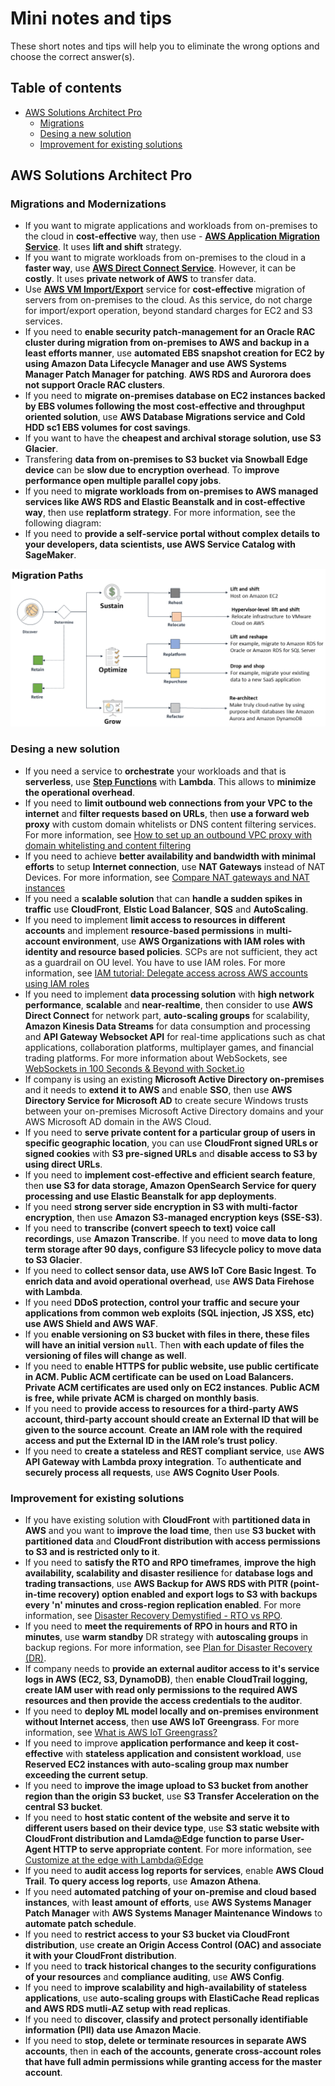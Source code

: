 # Mini notes and tips

These short notes and tips will help you to eliminate the wrong options and choose the correct answer(s).

## Table of contents
- [AWS Solutions Architect Pro](#aws-solutions-architect-pro)
    - [Migrations](#migrations)
    - [Desing a new solution](#desing-a-new-solution)
    - [Improvement for existing solutions](#improvement-for-existing-solutions)

## AWS Solutions Architect Pro

### Migrations and Modernizations

- If you want to migrate applications and workloads from on-premises to the cloud in **cost-effective** way, then use - **[AWS Application Migration Service](https://tutorialsdojo.com/aws-application-migration-service/)**. It uses **lift and shift** strategy.
- If you want to migrate workloads from on-premises to the cloud in a **faster way**, use **[AWS Direct Connect Service](https://tutorialsdojo.com/aws-direct-connect/)**. However, it can be **costly**. It uses **private network of AWS** to transfer data. 
- Use **[AWS VM Import/Export](https://aws.amazon.com/ec2/vm-import/)** service for **cost-effective** migration of servers from on-premises to the cloud. As this service, do not charge for import/export operation, beyond standard charges for EC2 and S3 services. 
- If you need to **enable security patch-management for an Oracle RAC cluster during migration from on-premises to AWS and backup in a least efforts manner**, use **automated EBS snapshot creation for EC2 by using Amazon Data Lifecycle Manager and use  AWS Systems Manager Patch Manager for patching**. **AWS RDS and Aurorora does not support Oracle RAC clusters**.
- If you need to **migrate on-premises database on EC2 instances backed by EBS volumes following the most cost-effective and throughput oriented solution**, use **AWS Database Migrations service and Cold HDD sc1 EBS volumes for cost savings**.
- If you want to have the **cheapest and archival storage solution, use S3 Glacier**.
- Transfering **data from on-premises to S3 bucket via Snowball Edge device** can be **slow due to encryption overhead**. To **improve performance open multiple parallel copy jobs**.
- If you need to **migrate workloads from on-premises to AWS managed services like AWS RDS and Elastic Beanstalk and in cost-effective way**, then use **replatform strategy**. For more information, see the following diagram:
- If you need to **provide a self-service portal without complex details to your developers, data scientists, use AWS Service Catalog with SageMaker**.

![](../img/sap_migration_paths.png)

### Desing a new solution
- If you need a service to **orchestrate** your workloads and that is **serverless**, use [**Step Functions**](https://tutorialsdojo.com/aws-step-functions/) with **Lambda**. This allows to **minimize the operational overhead**.
- If you need to **limit outbound web connections from your VPC to the internet** and **filter requests based on URLs**, then **use a forward web proxy** with custom domain whitelists or DNS content filtering services. For more information, see [How to set up an outbound VPC proxy with domain whitelisting and content filtering](https://aws.amazon.com/blogs/security/how-to-set-up-an-outbound-vpc-proxy-with-domain-whitelisting-and-content-filtering/)
- If you need to achieve **better availability and bandwidth with minimal efforts** to setup **Internet connection**, use **NAT Gateways** instead of NAT Devices. For more information, see [Compare NAT gateways and NAT instances](https://docs.aws.amazon.com/vpc/latest/userguide/vpc-nat-comparison.html)
- If you need a **scalable solution** that can **handle a sudden spikes in traffic** use **CloudFront**, **Elstic Load Balancer**, **SQS** and **AutoScaling**. 
- If you need to implement **limit access to resources in different accounts** and implement **resource-based permissions** in **multi-account environment**, use **AWS Organizations with IAM roles with identity and resource based policies**. SCPs are not sufficient, they act as a guardrail on OU level. You have to use IAM roles. For more information, see [IAM tutorial: Delegate access across AWS accounts using IAM roles](https://docs.aws.amazon.com/IAM/latest/UserGuide/tutorial_cross-account-with-roles.html)
- If you need to implement **data processing solution** with **high network performance**, **scalable** and **near-realtime**, then consider to use **AWS Direct Connect** for network part, **auto-scaling groups** for scalability, **Amazon Kinesis Data Streams** for data consumption and processing and **API Gateway Websocket API** for real-time applications such as chat applications, collaboration platforms, multiplayer games, and financial trading platforms. For more information about WebSockets, see [WebSockets in 100 Seconds & Beyond with Socket.io](https://www.youtube.com/watch?v=1BfCnjr_Vjg)
- If company is using an existing **Microsoft Active Directory on-premises** and it needs to **extend it to AWS** and enable **SSO**, then use **AWS Directory Service for Microsoft AD** to create secure Windows trusts between your on-premises Microsoft Active Directory domains and your AWS Microsoft AD domain in the AWS Cloud. 
- If you need to **serve private content for a particular group of users in specific geographic location**, you can use **CloudFront signed URLs or signed cookies** with **S3 pre-signed URLs** and **disable access to S3 by using direct URLs**.
- If you need to **implement cost-effective and efficient search feature**, then **use S3 for data storage, Amazon OpenSearch Service for query processing and use Elastic Beanstalk for app deployments**.
- If you need **strong server side encryption in S3 with multi-factor encryption**, then use **Amazon S3-managed encryption keys (SSE-S3)**.
- If you need to **transcribe (convert speech to text) voice call recordings**, use **Amazon Transcribe**. If you need to **move data to long term storage after 90 days, configure S3 lifecycle policy to move data to S3 Glacier**.
- If you need to **collect sensor data, use AWS IoT Core Basic Ingest**. **To enrich data and avoid operational overhead**, use **AWS Data Firehose with Lambda**.
- If you need **DDoS protection, control your traffic and secure your applications from common web exploits (SQL injection, JS XSS, etc) use AWS Shield and AWS WAF**.
- If you **enable versioning on S3 bucket with files in there, these files will have an initial version `null`**. Then **with each update of files the versioning of files will change as well**.
- If you need to **enable HTTPS for public website, use public certificate in ACM. Public ACM certificate can be used on Load Balancers. Private ACM certificates are used only on EC2 instances**. **Public ACM is free, while private ACM is charged on monthly basis**. 
- If you need to **provide access to resources for a third-party AWS account, third-party account should create an External ID that will be given to the source account**. **Create an IAM role with the required access and put the External ID in the IAM role’s trust policy**.
- If you need to **create a stateless and REST compliant service**, use **AWS API Gateway with Lambda proxy integration**. To **authenticate and securely process all requests**, use **AWS Cognito User Pools**.
 
### Improvement for existing solutions
- If you have existing solution with **CloudFront** with **partitioned data in AWS** and you want to **improve the load time**, then use **S3 bucket with partitioned data** and **CloudFront  distribution with access permissions to S3 and is restricted only to it**.
- If you need to **satisfy the RTO and RPO timeframes**, **improve the high availability, scalability and disaster resilience** for **database logs and trading transactions**, use **AWS Backup for AWS RDS with PITR (point-in-time recovery) option enabled and export logs to S3 with backups every 'n' minutes and cross-region replication enabled**. For more information, see [Disaster Recovery Demystified - RTO vs RPO](https://www.youtube.com/watch?v=wgvq9y8wwNQ).
- If you need to **meet the requirements of RPO in hours and RTO in minutes**, use **warm standby** DR strategy with **autoscaling groups** in backup regions. For more information, see [Plan for Disaster Recovery (DR)](https://docs.aws.amazon.com/wellarchitected/latest/reliability-pillar/plan-for-disaster-recovery-dr.html).
- If company needs to **provide an external auditor access to it's service logs in AWS (EC2, S3, DynamoDB)**, then **enable CloudTrail logging, create IAM user with read only permissions to the required AWS resources and then provide the access credentials to the auditor**.
- If you need to **deploy ML model locally and on-premises environment without Internet access**, then **use AWS IoT Greengrass**. For more information, see [What is AWS IoT Greengrass?](https://docs.aws.amazon.com/greengrass/v2/developerguide/what-is-iot-greengrass.html)
- If you need to improve **application performance and keep it cost-effective** with **stateless application and consistent workload**, use **Reserved EC2 instances with auto-scaling group max number exceeding the current setup**.
- If you need to **improve the image upload to S3 bucket from another region than the origin S3 bucket**, use **S3 Transfer Acceleration on the central S3 bucket**. 
- If you need to **host static content of the website and serve it to different users based on their device type**, use **S3 static website with CloudFront distribution and Lamda@Edge function to parse User-Agent HTTP to serve appropriate content**. For more information, see [Customize at the edge with Lambda@Edge](https://docs.aws.amazon.com/AmazonCloudFront/latest/DeveloperGuide/lambda-at-the-edge.html)
- If you need to **audit access log reports for services**, enable **AWS Cloud Trail**. **To query access log reports**, use **Amazon Athena**. 
- If you need **automated patching of your on-premise and cloud based instances**, with **least amount of efforts**, use **AWS Systems Manager Patch Manager** with **AWS Systems Manager Maintenance Windows** to **automate patch schedule**.
- If you need to **restrict access to your S3 bucket via CloudFront distribution**, use **create an Origin Access Control (OAC) and associate it with your CloudFront distribution**.
- If you need to **track historical changes to the security configurations of your resources** and **compliance auditing**, use **AWS Config**.
- If you need to **improve scalability and high-availability of stateless applications**, use **auto-scaling groups with ElastiCache Read replicas and AWS RDS mutli-AZ setup with read replicas**.
- If you need to **discover, classify and protect personally identifiable information (PII) data use Amazon Macie**.
- If you need to **stop, delete or terminate resources in separate AWS accounts**, then in **each of the accounts, generate cross-account roles that have full admin permissions while granting access for the master account**.